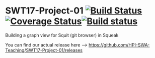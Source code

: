 # SWT17-Project-01 [![Build Status](https://travis-ci.org/HPI-SWA-Teaching/SWT17-Project-01.svg?branch=master)](https://travis-ci.org/HPI-SWA-Teaching/SWT17-Project-01)[![Coverage Status](https://coveralls.io/repos/github/HPI-SWA-Teaching/SWT17-Project-01/badge.svg?branch=master)](https://coveralls.io/github/HPI-SWA-Teaching/SWT17-Project-01?branch=master)[![Build status](https://ci.appveyor.com/api/projects/status/60wbr9vr6yfhot3a?svg=true)](https://ci.appveyor.com/project/Baschdl/swt17-project-01)
Building a graph view for Squit (git browser) in Squeak

You can find our actual release here --> https://github.com/HPI-SWA-Teaching/SWT17-Project-01/releases
